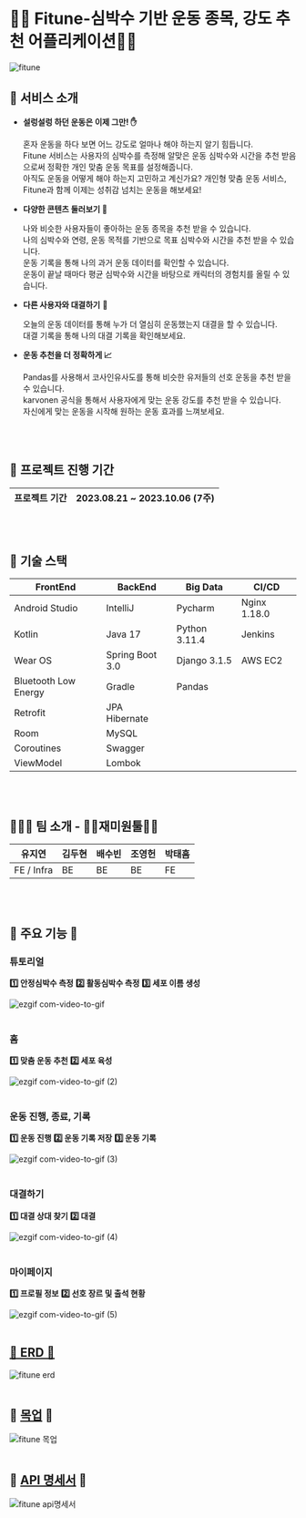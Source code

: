# 🏋🏻 Fitune-심박수 기반 운동 종목, 강도 추천 어플리케이션🏋🏻

![fitune](https://github.com/ryujiyeon1209/fitune/assets/122500615/08ce46e2-8c4c-4bdb-a0da-1c4a6d75b2a6)



##  💖 서비스 소개

- **설렁설렁 하던 운동은 이제 그만! ✋**
    
    혼자 운동을 하다 보면 어느 강도로 얼마나 해야 하는지 알기 힘듭니다. <br/>
    Fitune 서비스는 사용자의 심박수를 측정해 알맞은 운동 심박수와 시간을 추천 받음으로써 정확한 개인 맞춤 운동 목표를 설정해줍니다.<br/>
    아직도 운동을 어떻게 해야 하는지 고민하고 계신가요? 개인형 맞춤 운동 서비스, Fitune과 함께 이제는 성취감 넘치는 운동을 해보세요!<br/>
    
- **다양한 콘텐츠 둘러보기 👀**
    
    나와 비슷한 사용자들이 좋아하는 운동 종목을 추천 받을 수 있습니다.<br/>
    나의 심박수와 연령, 운동 목적를 기반으로 목표 심박수와 시간을 추천 받을 수 있습니다.<br/>
    운동 기록을 통해 나의 과거 운동 데이터를 확인할 수 있습니다.<br/>
    운동이 끝날 때마다 평균 심박수와 시간을 바탕으로 캐릭터의 경험치를 올릴 수 있습니다.
    
- **다른 사용자와 대결하기** 🥊

    오늘의 운동 데이터를 통해 누가 더 열심히 운동했는지 대결을 할 수 있습니다.<br/>
    대결 기록을 통해 나의 대결 기록을 확인해보세요.
    
- **운동 추천을 더 정확하게 📈**
    
    Pandas를 사용해서 코사인유사도를 통해 비슷한 유저들의 선호 운동을 추천 받을 수 있습니다.<br/>
    karvonen 공식을 통해서 사용자에게 맞는 운동 강도를 추천 받을 수 있습니다.<br/>
    자신에게 맞는 운동을 시작해 원하는 운동 효과를 느껴보세요.<br/>
    
<br/><br/>

## 📅 프로젝트 진행 기간 ## 

| 프로젝트 기간 |  2023.08.21 ~ 2023.10.06 (7주) |
| ------------ | ------------- |


<br/><br/>

## 🔧 기술 스택 ##

| FrontEnd | BackEnd | Big Data | CI/CD |
| --- | --- | --- | --- |
| Android Studio | IntelliJ | Pycharm | Nginx 1.18.0 |
| Kotlin | Java 17 | Python 3.11.4 | Jenkins |
| Wear OS | Spring Boot 3.0 | Django 3.1.5 | AWS EC2 |
| Bluetooth Low Energy | Gradle | Pandas |  |
| Retrofit | JPA Hibernate |  |  |
| Room | MySQL |  |  |
| Coroutines | Swagger |  |  |
| ViewModel | Lombok |  |  |

<br/><br/>

## 👨‍👧‍👧 팀 소개 - 🙋‍♀️재미원툴🙋‍♂️

| 유지연 | 김두현 | 배수빈 | 조영헌 | 박태흠 |
| --- | --- | --- | --- | --- |
| FE / Infra | BE | BE | BE | FE |

<br/><br/>


## 📢 주요 기능 📢


### 튜토리얼

**1️⃣ 안정심박수 측정**
**2️⃣ 활동심박수 측정**
**3️⃣ 세포 이름 생성**


![ezgif com-video-to-gif](https://github.com/ryujiyeon1209/fitune/assets/122500615/2799b347-7479-4e11-b567-a42cfff18d1f)
<br/><br/>

### 홈

**1️⃣ 맞춤 운동 추천**
**2️⃣ 세포 육성**

![ezgif com-video-to-gif (2)](https://github.com/ryujiyeon1209/fitune/assets/122500615/ff9fa11a-f3d2-430a-8d91-68e460cb79d8)
<br/><br/>

### 운동 진행, 종료, 기록


**1️⃣ 운동 진행**
**2️⃣ 운동 기록 저장**
**3️⃣ 운동 기록**

![ezgif com-video-to-gif (3)](https://github.com/ryujiyeon1209/fitune/assets/122500615/211caeaf-7217-4bba-8586-1e81078cf7be)
<br/><br/>


### 대결하기


**1️⃣ 대결 상대 찾기**
**2️⃣ 대결**


![ezgif com-video-to-gif (4)](https://github.com/ryujiyeon1209/fitune/assets/122500615/4ac655b2-53f8-429f-80e1-30d6af5540ce)
<br/><br/>

### 마이페이지


**1️⃣ 프로필 정보**
**2️⃣ 선호 장르 및 출석 현황**


![ezgif com-video-to-gif (5)](https://github.com/ryujiyeon1209/fitune/assets/122500615/a8439d3c-8726-4554-8e08-2e5eaf4ef8f1)
<br/><br/>

## [💾 ERD 💾](https://github.com/TaeHeumPark/Fitune/blob/main)


![fitune erd](https://github.com/ryujiyeon1209/fitune/assets/122500615/a8206496-85c3-4fe1-a975-80e6a788ce7b)
<br/><br/>

## 🎨 [목업](https://www.figma.com/file/tmsuUXvulZLYDSoURCfxVr/Untitled?type=design&node-id=0%3A1&mode=design&t=Vo9JuEQf7ndg1i1M-1) 🎨

![fitune 목업](https://github.com/ryujiyeon1209/fitune/assets/122500615/5d5111cb-2529-43e0-be0f-3ce8bfd38b35)
<br/><br/>

## 📜 [API 명세서](https://www.notion.so/8b719696c6834ce8b55ae37207e539fb?pvs=21) 📜

![fitune api명세서](https://github.com/ryujiyeon1209/fitune/assets/122500615/acf6e2c2-12f6-41e1-ba38-576fd7a81ba7)
<br/><br/>
